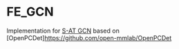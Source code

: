 # FE_GCN
Implementation for [S-AT GCN](https://arxiv.org/abs/2103.08439) based on [OpenPCDet]https://github.com/open-mmlab/OpenPCDet
